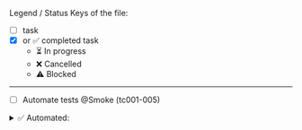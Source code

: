 Legend / Status Keys of the file:
- [ ]  task
- [x] or ✅ completed task 
  - ⏳  In progress
  - ❌ Cancelled
  - ⚠️ Blocked
___

- [ ] Automate tests @Smoke (tc001-005)
<details><summary>✅ Automated:</summary>
TC-001: Successful login with valid credentials 

- Preconditions: The website saucedemo.com is open 
- Steps:
1. Enter standard_user in the Username field.
2. Enter secret_sauce in the Password field.
3. Click the Login button. 
- Expected Result:
The user is redirected to the products page (/inventory.html) with the heading "Products".

TC-002: Unsuccessful login with locked user
- Preconditions: The website saucedemo.com is open 
- Steps:
1. Enter locked_out_user in Username
2. Enter secret_sauce in Password
3. Click Login
- Expected Result: 
Error message "Sorry, this user has been locked out."

TC-003: Check presence of product list after login
- Preconditions: Login as standard_user
- Step: 1. Verify that multiple products are displayed
- Expected Result: Product list contains items with names and prices

TC-004: Logout from application
- Preconditions: Login as standard_user
- Steps:
1. Click the menu button
2. Click Logout
- Expected Result: 
User is redirected to login page

TC-005: Add item to cart and check badge
- Preconditions: Login as standard_user
- Steps: 
1. Click "Add to cart" for any item
2. Check the cart icon
- Expected Result: 
Cart icon shows badge with "1"
</details>